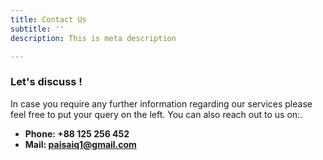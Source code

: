 ```yaml
---
title: Contact Us
subtitle: ''
description: This is meta description

---
```

### Let's discuss !

In case you require any further information regarding our services please feel free to put your query on the left. You can also reach out to us on:.

* **Phone: +88 125 256 452**
* **Mail: paisaiq1@gmail.com**